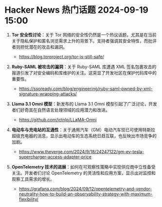 # Hacker News 热门话题 2024-09-19 15:00

1. **Tor 安全性讨论**：关于 Tor 网络的安全性仍然是一个热议话题，尤其是在当前关于隐私保护和匿名浏览需求上升的背景下。支持者强调其安全特性，而批评者则担忧潜在的攻击和漏洞。
   - https://blog.torproject.org/tor-is-still-safe/

2. **Ruby-SAML 被攻击的漏洞**：关于 Ruby-SAML 库遭遇 XML 签名包裹攻击的报道引发了对安全编码和库维护的关注。这突显了开发社区在保护代码库中的重要性。
   - https://ssoready.com/blog/engineering/ruby-saml-pwned-by-xml-signature-wrapping-attacks/

3. **Llama 3.1 Omni 模型**：新发布的 Llama 3.1 Omni 模型引起了广泛讨论，开发者们好奇其在自然语言处理领域的应用潜力和改进。
   - https://github.com/ictnlp/LLaMA-Omni

4. **电动车与充电站的互通性**：关于通用汽车（GM）电动汽车现已可使用特斯拉超级充电器的消息，显示出电动车的生态系统日趋互联，也反映出市场竞争的加剧。
   - https://www.theverge.com/2024/9/18/24247122/gm-ev-tesla-supercharger-access-adapter-price

5. **OpenTelemetry 技术的进展**：如何在可观察性策略中实现供应商中立性备受关注。开发者们讨论 OpenTelemetry 的灵活性和应用方案，显示出对监控和观察工具需求的增长。
   - https://grafana.com/blog/2024/09/12/opentelemetry-and-vendor-neutrality-how-to-build-an-observability-strategy-with-maximum-flexibility/